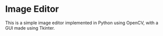 # Image Editor

This is a simple image editor implemented in Python using OpenCV, with a GUI made using Tkinter.
